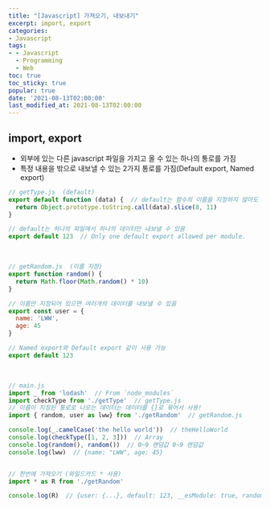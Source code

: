 ```yaml
---
title: "[Javascript] 가져오기, 내보내기"
excerpt: import, export
categories:
- Javascript
tags:
- - Javascript
  - Programming
  - Web
toc: true
toc_sticky: true
popular: true
date: '2021-08-13T02:00:00'
last_modified_at: 2021-08-13T02:00:00
---
```


## import, export

- 외부에 있는 다른 javascript 파일을 가지고 올 수 있는 하나의 통로를 가짐
- 특정 내용을 밖으로 내보낼 수 있는 2가지 통로를 가짐(Default export, Named export)

```javascript
// getType.js  (default)
export default function (data) {  // default는 함수의 이름을 지정하지 않아도 됨
  return Object.prototype.toString.call(data).slice(8, 11)
}

// default는 하나의 파일에서 하나의 데이터만 내보낼 수 있음
export default 123  // Only one default export allowed per module.
```

<br>

```javascript
// getRandom.js  (이름 지정)
export function random() {
  return Math.floor(Math.random() * 10)
}

// 이름만 지정되어 있으면 여러개의 데이터를 내보낼 수 있음
export const user = {
  name: 'LWW',
  age: 45
}

// Named export와 Default export 같이 사용 가능
export default 123  
```

<br>

```javascript
// main.js
import _ from 'lodash'  // From `node_modules`
import checkType from './getType'  // getType.js
// 이름이 지정된 통로로 나오는 데이터는 데이터를 {}로 묶어서 사용!
import { random, user as lww} from './getRandom'  // getRandom.js

console.log(_.camelCase('the hello world'))  // theHelloWorld
console.log(checkType([1, 2, 3]))  // Array
console.log(random(), random())  // 0~9 랜덤값 0~9 랜덤값
console.log(lww)  // {name: "LWW", age: 45}


// 한번에 가져오기 (와일드카드 * 사용)
import * as R from './getRandom'

console.log(R)  // {user: {...}, default: 123, __esModule: true, random: f}
```
